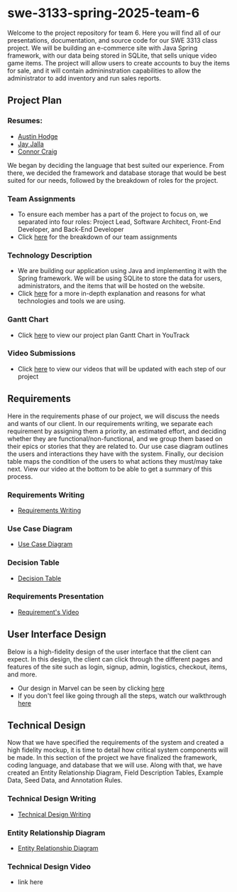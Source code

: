# swe-3133-spring-2025-team-6
Welcome to the project repository for team 6. Here you will find all of our presentations, documentation, and source code for our SWE 3313 class project.
We will be building an e-commerce site with Java Spring framework, with our data being stored in SQLite, that sells unique video game items. The project will allow users to create accounts to buy the items for sale, and it will contain admininstration capabilities to allow the administrator to add inventory and run sales reports.

## Project Plan
### Resumes:
- [Austin Hodge](/Resumes/AustinHodge.md)
- [Jay Jalla](/Resumes/JayJalla.md)
- [Connor Craig](/Resumes/ConnorCraig.md)
  
We began by deciding the language that best suited our experience. From there, we decided the framework and database storage that would be best suited for our needs, followed by the breakdown of roles for the project.
### Team Assignments
- To ensure each member has a part of the project to focus on, we separated into four roles: Project Lead, Software Architect, Front-End Developer, and Back-End Developer
- Click [here](/Team%20Assignments.md) for the breakdown of our team assignments
### Technology Description
- We are building our application using Java and implementing it with the Spring framework. We will be using SQLite to store the data for users, administrators, and the items that will be hosted on the website.
- Click [here](/Technology%20Description.md) for a more in-depth explanation and reasons for what technologies and tools we are using.
### Gantt Chart
- Click [here](https://austinhodge.youtrack.cloud/gantt-charts/226-0) to view our project plan Gantt Chart in YouTrack
### Video Submissions
- Click [here](/Videos/Planning.md) to view our videos that will be updated with each step of our project

## Requirements
Here in the requirements phase of our project, we will discuss the needs and wants of our client. In our requirements writing, we separate each requirement by assigning them a priority, an estimated effort, and deciding whether they are functional/non-functional, and we group them based on their epics or stories that they are related to. Our use case diagram outlines the users and interactions they have with the system. Finally, our decision table maps the condition of the users to what actions they must/may take next. View our video at the bottom to be able to get a summary of this process.
### Requirements Writing
- [Requirements Writing](/Requirements/RequirementsWriting.md)
### Use Case Diagram
- [Use Case Diagram](/Requirements/UseCaseDiagram.png)
### Decision Table
- [Decision Table](/Requirements/DecisionTable.md)
### Requirements Presentation
- [Requirement's Video](/Videos/Requirements.md)

## User Interface Design
Below is a high-fidelity design of the user interface that the client can expect. In this design, the client can click through the different pages and features of the site such as login, signup, admin, logistics, checkout, items, and more.
- Our design in Marvel can be seen by clicking [here](https://marvelapp.com/prototype/34188036)
- If you don't feel like going through all the steps, watch our walkthrough [here](/Videos/UiDesign.md)

## Technical Design
Now that we have specified the requirements of the system and created a high fidelity mockup, it is time to detail how critical system components will be made. In this section of the project we have finalized the framework, coding language, and database that we will use. Along with that, we have created an Entity Relationship Diagram, Field Description Tables, Example Data, Seed Data, and Annotation Rules.
### Technical Design Writing
- [Technical Design Writing](/TechnicalDesign/TechnicalDesign.md)
### Entity Relationship Diagram
- [Entity Relationship Diagram](/TechnicalDesign/EntityRelationshipDiagram.md)
### Technical Design Video
- link here
